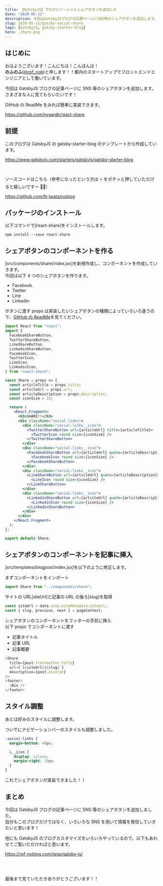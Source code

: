 ```yaml
---
title: 【GatsbyJS】ブログにソーシャルシェアボタンを追加した
date: "2020-05-11"
description: 今回はGatsbyJSブログの記事ページにSNS等のシェアボタンを追加します。さまざまな人に見てもらいたいです！
slug: 2020-05-11/gatsby-social-share
tags: [GatsbyJS, gatsby-starter-blog]
hero: ./hero.png
---
```


## はじめに

おはようございます！こんにちは！こんばんは！<br>
**のふのふ**([@rpf_nob](https://twitter.com/rpf_nob))と申します！！都内のスタートアップでフロントエンドエンジニアとして働いています。

今回は GatsbyJS ブログの記事ページに SNS 等のシェアボタンを追加します。<br>
さまざまな人に見てもらいたいです！

GitHub の ReadMe をみれば簡単に実装できます。

https://github.com/nygardk/react-share

## 前提

このブログは GatsbyJS の gatsby-starter-blog のテンプレートから作成しています。

https://www.gatsbyjs.com/starters/gatsbyjs/gatsby-starter-blog

<br/>

ソースコードはこちら（参考になったという方は ⭐️ をポチッと押していただけると嬉しいです〜 🙇‍♂️）

https://github.com/N-Iwata/noblog

## パッケージのインストール

以下コマンドで[react-share]をインストールします。<br>

```
npm install --save react-share
```

## シェアボタンのコンポーネントを作る

[src/components/share/index.jsx]を新規作成し、コンポーネントを作成していきます。<br>
今回は以下 4 つのシェアボタンを作ります。

- Facebook
- Twitter
- Line
- Linkedin

ボタンに渡す props は実装したいシェアボタンの種類によっていろいろ違うので、[GitHub の ReadMe](https://github.com/nygardk/react-share)を見てください。

```js:title=src/components/share/index.jsx
import React from "react";
import {
  FacebookShareButton,
  TwitterShareButton,
  LineShareButton,
  LinkedinShareButton,
  FacebookIcon,
  TwitterIcon,
  LineIcon,
  LinkedinIcon,
} from "react-share";

const Share = props => {
  const articleTitle = props.title;
  const articleUrl = props.url;
  const articleDescription = props.description;
  const iconSize = 32;

  return (
    <React.Fragment>
      <h3>SHARE!!</h3>
      <div className="social-links">
        <div className="social-links__icon">
          <TwitterShareButton url={articleUrl} title={articleTitle}>
            <TwitterIcon round size={iconSize} />
          </TwitterShareButton>
        </div>
        <div className="social-links__icon">
          <FacebookShareButton url={articleUrl} quote={articleDescription}>
            <FacebookIcon round size={iconSize} />
          </FacebookShareButton>
        </div>
        <div className="social-links__icon">
          <LineShareButton url={articleUrl} quote={articleDescription}>
            <LineIcon round size={iconSize} />
          </LineShareButton>
        </div>
        <div className="social-links__icon">
          <LinkedinShareButton url={articleUrl} quote={articleDescription}>
            <LinkedinIcon round size={iconSize} />
          </LinkedinShareButton>
        </div>
      </div>
    </React.Fragment>
  );
};

export default Share;
```

## シェアボタンのコンポーネントを記事に挿入

[src/templates/blogpost/index.jsx]を以下のように修正します。<br>

まずコンポーネントをインポート

```js:title=src/templates/blogpost/index.jsx
import Share from "../components/share";
```

サイトの URL[siteUrl]と記事の URL の後ろ[slug]を取得

```js:title=src/templates/blog-post.js
const siteUrl = data.site.siteMetadata.siteUrl;
const { slug, previous, next } = pageContext;
```

シェアボタンのコンポーネントをフッターの手前に挿入<br>
以下 props でコンポーネントに渡す

- 記事タイトル
- 記事 URL
- 記事概要

```js:title=src/templates/blog-post.js
<Share
  title={post.frontmatter.title}
  url={`${siteUrl}${slug}`}
  description={post.excerpt}
/>
<footer>
  <Bio />
</footer>
```

## スタイル調整

あとは好みのスタイルに調整します。

ついでにナビゲーションバーのスタイルも調整しました。

```scss
.social-links {
  margin-bottom: 40px;

  &__icon {
    display: inline;
    margin-right: 10px;
  }
}
```

これでシェアボタンが実装できました！！

## まとめ

今回は GatsbyJS ブログの記事ページに SNS 等のシェアボタンを追加しました。<br>
自分もこのブログだけではなく、いろいろな SNS を用いて情報を発信していきたいと思います！

他にも GatsbyJS のブログカスタマイズをいろいろやっているので、以下もあわせてご覧いただければと思います。

https://rpf-noblog.com/tags/gatsby-js/

<br>
<br>

最後まで見ていただきありがとうございます！！
